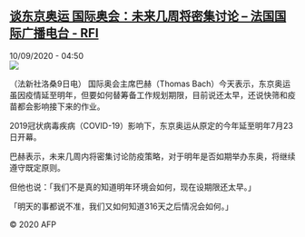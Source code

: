 <!--1599713695000-->
[谈东京奥运 国际奥会：未来几周将密集讨论 – 法国国际广播电台 - RFI](http://www.rfi.fr//cn/contenu/20200910-%E8%B0%88%E4%B8%9C%E4%BA%AC%E5%A5%A5%E8%BF%90-%E5%9B%BD%E9%99%85%E5%A5%A5%E4%BC%9A%E6%9C%AA%E6%9D%A5%E5%87%A0%E5%91%A8%E5%B0%86%E5%AF%86%E9%9B%86%E8%AE%A8%E8%AE%BA)
------

<div>10/09/2020 - 04:50</div><img src="https://s.rfi.fr/media/display/e68bfdee-f311-11ea-abbc-005056bf87d6/w:310/p:16x9/spo0002b.200910105001.jpg"><div class="t-content__body u-clearfix"><p>（法新社洛桑9日电）    国际奥会主席巴赫（Thomas Bach）今天表示，东京奥运虽因疫情延至明年，但要如何替筹备工作规划期限，目前说还太早，还说快筛和疫苗都会影响接下来的作业。</p><p>    2019冠状病毒疾病（COVID-19）影响下，东京奥运从原定的今年延至明年7月23日开幕。</p><p>    巴赫表示，未来几周内将密集讨论防疫策略，对于明年是否如期举办东奥，将继续遵守既定原则。</p><p>    但他也说：「我们不是真的知道明年环境会如何，现在设期限还太早。」</p><p>    「明天的事都说不准，我们又如何知道316天之后情况会如何。」</p><p class="t-copyright">© 2020 AFP</p>        </div>
